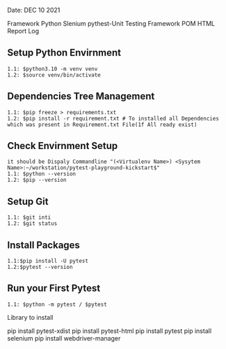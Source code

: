 Date: DEC 10 2021

Framework
Python
Slenium
pythest-Unit Testing Framework
POM
HTML Report
Log

## Setup Python Envirnment

    1.1: $python3.10 -m venv venv
    1.2: $source venv/bin/activate

## Dependencies Tree Management

    1.1: $pip freeze > requirements.txt
    1.2: $pip install -r requirement.txt # To installed all Dependencies which was present in Requirement.txt File(1f All ready exist)

## Check Envirnment Setup

    it should be Dispaly Commandline "(<Virtualenv Name>) <Sysytem Name>:~/workstation/pytest-playground-kickstart$"
    1.1: $python --version
    1.2: $pip --version

## Setup Git

    1.1: $git inti
    1.2: $git status

## Install Packages

    1.1:$pip install -U pytest
    1.2:$pytest --version

## Run your First Pytest

    1.1: $python -m pytest / $pytest

Library to install

pip install pytest-xdist
pip install pytest-html
pip install pytest
pip install selenium
pip install webdriver-manager
